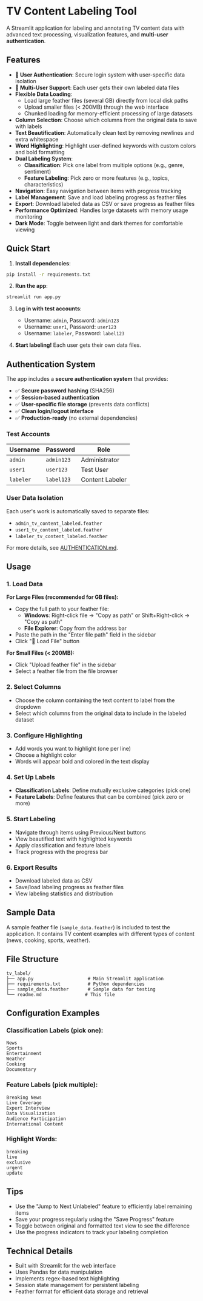 # TV Content Labeling Tool

A Streamlit application for labeling and annotating TV content data with advanced text processing, visualization features, and **multi-user authentication**.

## Features

- **🔐 User Authentication**: Secure login system with user-specific data isolation
- **👥 Multi-User Support**: Each user gets their own labeled data files
- **Flexible Data Loading**: 
  - Load large feather files (several GB) directly from local disk paths
  - Upload smaller files (< 200MB) through the web interface
  - Chunked loading for memory-efficient processing of large datasets
- **Column Selection**: Choose which columns from the original data to save with labels
- **Text Beautification**: Automatically clean text by removing newlines and extra whitespace
- **Word Highlighting**: Highlight user-defined keywords with custom colors and bold formatting
- **Dual Labeling System**:
  - **Classification**: Pick one label from multiple options (e.g., genre, sentiment)
  - **Feature Labeling**: Pick zero or more features (e.g., topics, characteristics)
- **Navigation**: Easy navigation between items with progress tracking
- **Label Management**: Save and load labeling progress as feather files
- **Export**: Download labeled data as CSV or save progress as feather files
- **Performance Optimized**: Handles large datasets with memory usage monitoring
- **Dark Mode**: Toggle between light and dark themes for comfortable viewing

## Quick Start

1. **Install dependencies**:
```bash
pip install -r requirements.txt
```

2. **Run the app**:
```bash
streamlit run app.py
```

3. **Log in with test accounts**:
   - Username: `admin`, Password: `admin123`
   - Username: `user1`, Password: `user123`
   - Username: `labeler`, Password: `label123`

4. **Start labeling!** Each user gets their own data files.

## Authentication System

The app includes a **secure authentication system** that provides:

- ✅ **Secure password hashing** (SHA256)
- ✅ **Session-based authentication**
- ✅ **User-specific file storage** (prevents data conflicts)
- ✅ **Clean login/logout interface**
- ✅ **Production-ready** (no external dependencies)

### Test Accounts

| Username | Password | Role |
|----------|----------|------|
| `admin` | `admin123` | Administrator |
| `user1` | `user123` | Test User |
| `labeler` | `label123` | Content Labeler |

### User Data Isolation

Each user's work is automatically saved to separate files:
- `admin_tv_content_labeled.feather`
- `user1_tv_content_labeled.feather`
- `labeler_tv_content_labeled.feather`

For more details, see [AUTHENTICATION.md](AUTHENTICATION.md).

## Usage

### 1. Load Data

**For Large Files (recommended for GB files):**
- Copy the full path to your feather file:
  - **Windows**: Right-click file → "Copy as path" or Shift+Right-click → "Copy as path"  
  - **File Explorer**: Copy from the address bar
- Paste the path in the "Enter file path" field in the sidebar
- Click "📁 Load File" button

**For Small Files (< 200MB):**
- Click "Upload feather file" in the sidebar
- Select a feather file from the file browser

### 2. Select Columns
- Choose the column containing the text content to label from the dropdown
- Select which columns from the original data to include in the labeled dataset

### 3. Configure Highlighting
- Add words you want to highlight (one per line)
- Choose a highlight color
- Words will appear bold and colored in the text display

### 4. Set Up Labels
- **Classification Labels**: Define mutually exclusive categories (pick one)
- **Feature Labels**: Define features that can be combined (pick zero or more)

### 5. Start Labeling
- Navigate through items using Previous/Next buttons
- View beautified text with highlighted keywords
- Apply classification and feature labels
- Track progress with the progress bar

### 6. Export Results
- Download labeled data as CSV
- Save/load labeling progress as feather files
- View labeling statistics and distribution

## Sample Data

A sample feather file (`sample_data.feather`) is included to test the application. It contains TV content examples with different types of content (news, cooking, sports, weather).

## File Structure

```
tv_label/
├── app.py                    # Main Streamlit application
├── requirements.txt          # Python dependencies
├── sample_data.feather       # Sample data for testing
└── readme.md                # This file
```

## Configuration Examples

### Classification Labels (pick one):
```
News
Sports
Entertainment
Weather
Cooking
Documentary
```

### Feature Labels (pick multiple):
```
Breaking News
Live Coverage
Expert Interview
Data Visualization
Audience Participation
International Content
```

### Highlight Words:
```
breaking
live
exclusive
urgent
update
```

## Tips

- Use the "Jump to Next Unlabeled" feature to efficiently label remaining items
- Save your progress regularly using the "Save Progress" feature
- Toggle between original and formatted text view to see the difference
- Use the progress indicators to track your labeling completion

## Technical Details

- Built with Streamlit for the web interface
- Uses Pandas for data manipulation
- Implements regex-based text highlighting
- Session state management for persistent labeling
- Feather format for efficient data storage and retrieval
